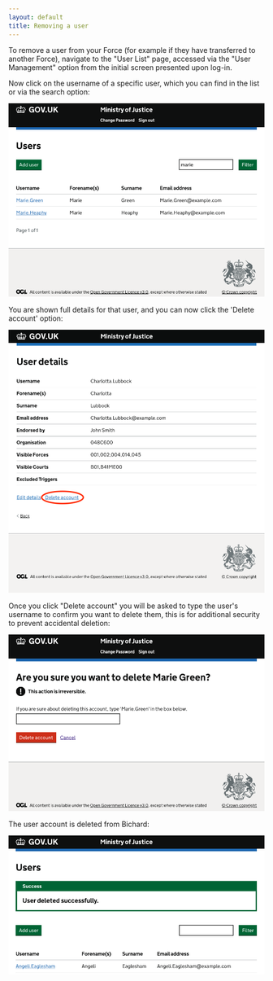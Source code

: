 ```yaml
---
layout: default
title: Removing a user
---
```


To remove a user from your Force (for example if they have transferred to another Force), navigate to the "User List" page, accessed via the "User Management" option from the initial screen presented upon log-in.

Now click on the username of a specific user, which you can find in the list or via the search option:

![User list](image1.png)

You are shown full details for that user, and you can now click the 'Delete account' option:

![Delete button](image2.png)

Once you click "Delete account" you will be asked to type the user's username to confirm you want to delete them, this is for additional security to prevent accidental deletion:

![Delete confirmation](image3.png)

The user account is deleted from Bichard:

![Deletion message](image4.png)
